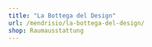 ```yaml
---
title: "La Bottega del Design"
url: /mendrisio/la-bottega-del-design/
shop: Raumausstattung
---
```

